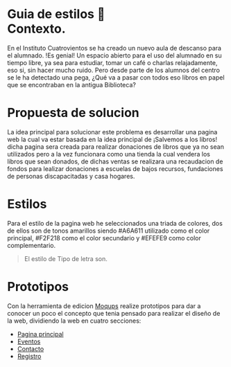 # Guia de estilos  :wave: <br>Contexto.
En el Instituto Cuatrovientos se ha creado un nuevo aula de descanso para el alumnado. !Es genial! Un espacio abierto para el uso del alumnado en su tiempo libre, ya sea para estudiar, tomar un café o charlas relajadamente, eso si, sin hacer mucho ruido.
Pero desde parte de los alumnos del centro se le ha detectado una pega, ¿Qué va a pasar con todos eso libros en papel que se encontraban en la antigua Biblioteca?

# Propuesta de solucion
La idea principal para solucionar este problema es desarrollar una pagina web la cual va estar basada en la idea principal de ¡Salvemos a los libros! dicha pagina sera creada para realizar donaciones de libros que ya no sean utilizados pero a la vez funcionara como una tienda la cual vendera los libros que sean donados, de dichas ventas se realizara una recaudacion de fondos para lealizar donaciones a escuelas de bajos recursos, fundaciones de personas discapacitadas y casa hogares.


# Estilos
Para el estilo de la pagina web he seleccionados una triada de colores, dos de ellos son de tonos amarillos siendo #A6A611  utilizado como el color principal, #F2F218 como el color secundario y #EFEFE9 como color complementario.

>El estilo de Tipo de letra son.

# Prototipos
Con la herramienta de edicion [Moqups](https://moqups.com) realize prototipos para dar a conocer un poco el concepto que tenia pensado para realizar el diseño de la web, dividiendo la web en cuatro secciones:

* [Pagina principal](https://github.com/luz20026/iaw22-learning-github/blob/main/principal.png)
* [Eventos](https://github.com/luz20026/iaw22-learning-github/blob/main/secundaria.png)
* [Contacto](https://github.com/luz20026/iaw22-learning-github/blob/main/Contacto.png)
* [Registro](https://github.com/luz20026/iaw22-learning-github/blob/main/registro.png)
